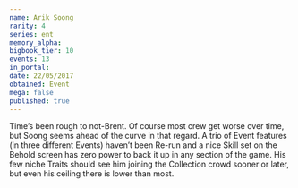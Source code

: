 ```yaml
---
name: Arik Soong
rarity: 4
series: ent
memory_alpha:
bigbook_tier: 10
events: 13
in_portal:
date: 22/05/2017
obtained: Event
mega: false
published: true
---
```


Time’s been rough to not-Brent. Of course most crew get worse over time, but Soong seems ahead of the curve in that regard. A trio of Event features (in three different Events) haven’t been Re-run and a nice Skill set on the Behold screen has zero power to back it up in any section of the game. His few niche Traits should see him joining the Collection crowd sooner or later, but even his ceiling there is lower than most.
